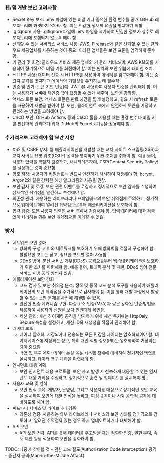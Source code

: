 ### 웹/앱 개발 보안 고려사항

- Secret Key 보호: .env 파일에 있는 비밀 키나 중요한 환경 변수를 공개 GitHub 레포지토리에 커밋하지 않아야 함. 이는 민감한 정보의 유출을 방지하기 위함.
- .gitignore 사용: .gitignore 파일에 .env 파일을 추가하여 민감한 정보가 실수로 레포지토리에 포함되지 않도록 해야 함.
- 신뢰할 수 있는 서버리스 서비스 사용: AWS, Firebase와 같은 신뢰할 수 있는 클라우드 제공업체를 사용하는 것이 중요. 이러한 업체들은 보안 표준을 엄격하게 준수함.
- 키 관리 및 회전: 클라우드 서비스 제공 업체의 키 관리 서비스(예: AWS KMS)를 사용하여 정기적으로 비밀 키를 회전해야 함. 이는 만약의 보안 위협에 대비한 조치.
- HTTPS 사용: 데이터 전송 시 HTTPS를 사용하여 데이터를 암호화해야 함. 이는 중간자 공격을 방지하고 데이터의 기밀성을 유지하는 데 필수적.
- 인증 및 인가: 토큰 기반 인증(예: JWT)을 사용하여 사용자 인증을 관리해야 함. 이는 사용자가 서버에 재인증 없이 요청할 수 있게 해주며, 보안을 강화함.
- 액세스 토큰 보안: 액세스 토큰은 만료 기간을 짧게 설정하고, 필요 시 refresh 토큰을 사용하여 재발급 받아야 함. 또한, 클라이언트 측에서 안전하게 토큰을 저장하고 관리하는 방법을 고려해야 함.
- CI/CD 보안: GitHub Actions 등의 CI/CD 툴을 사용할 때는 환경 변수나 비밀 키를 안전하게 관리하기 위해 GitHub의 Secrets 기능을 활용해야 함.

### 추가적으로 고려해야 할 보안 사항
- XSS 및 CSRF 방지: 웹 애플리케이션을 개발할 때는 교차 사이트 스크립팅(XSS)과 교차 사이트 요청 위조(CSRF) 공격을 방지하기 위한 조치를 취해야 함. 예를 들어, 사용자 입력을 적절히 검증하고, 새니타이즈하며, CSP(Content Security Policy)를 설정하는 것이 중요함.
- 암호 저장: 사용자의 비밀번호는 반드시 안전하게 해시하여 저장해야 함. bcrypt, Argon2와 같은 강력한 해싱 알고리즘의 사용을 권장.
- 보안 감사 및 로깅: 보안 관련 이벤트를 로깅하고 정기적으로 보안 감사를 수행하여 잠재적인 취약점을 발견하고 수정해야 함.
- 의존성 관리: 사용하는 라이브러리나 프레임워크의 보안 취약점에 주의하고, 정기적으로 업데이트하여 알려진 취약점으로부터 애플리케이션을 보호해야 함.
- 입력 검증: 모든 사용자 입력은 서버 측에서 검증해야 함. 입력 데이터에 대한 검증 없이 처리하는 것은 보안 취약점으로 이어질 수 있음.

### 방지

- 네트워크 보안 강화
    - 방화벽 구성: 서버와 네트워크를 보호하기 위해 방화벽을 적절히 구성해야 함. 불필요한 포트는 닫고, 필요한 포트만 열어 사용함.
    - DDoS 방어: 분산 서비스 거부(DDoS) 공격으로부터 웹 애플리케이션을 보호하기 위한 조치를 마련해야 함. 예를 들어, 트래픽 분석 및 제한, DDoS 방어 전문 서비스 이용 등의 방법이 있음.
- 애플리케이션 보안 강화
    - 코드 검사 및 보안 취약점 분석: 정적 및 동적 코드 분석 도구를 사용하여 애플리케이션의 보안 취약점을 주기적으로 검사해야 함. 이를 통해 개발 과정에서 발생할 수 있는 보안 문제를 사전에 해결할 수 있음.
    - 안전한 인증 메커니즘 구현: 다중 요소 인증(MFA)과 같은 강화된 인증 방법을 적용하여 사용자의 신원을 보다 안전하게 확인함.
    - 세션 관리: 세션 하이재킹 공격을 방지하기 위해 세션 쿠키에는 HttpOnly, Secure 속성을 설정하고, 세션 ID의 재생성을 적절히 관리해야 함.
- 데이터 보호
    - 데이터 암호화: 저장되거나 전송되는 모든 민감한 데이터는 암호화되어야 함. 데이터베이스에 저장되는 정보, 특히 개인 식별 정보(PII)는 암호화하여 저장하는 것이 중요함.
    - 백업 및 복구 계획: 데이터 손실 또는 시스템 장애에 대비하여 정기적인 백업을 실시하고, 데이터 복구 계획을 마련해야 함.
- 인시던트 대응 계획
    - 보안 인시던트 대응 프로토콜: 보안 사고 발생 시 신속하게 대응할 수 있는 인시던트 대응 계획을 수립하고, 정기적으로 훈련 및 업데이트를 실시해야 함.
- 사용자 교육 및 인식
    - 보안 인식 교육: 개발자, 운영팀, 그리고 사용자를 대상으로 정기적인 보안 교육을 실시하여 보안에 대한 인식을 높이고, 피싱 공격이나 사회 공학적 공격에 대비하도록 해야 함.
- 써드파티 서비스 및 라이브러리 검증
    - 의존성 검증: 사용하는 외부 라이브러리나 서비스의 보안 상태를 정기적으로 검토하고, 알려진 취약점이 있는 경우 즉시 업데이트하거나 대체해야 함.
- API 보안
    - API 보안 전략: API를 통해 데이터를 주고받을 때는 적절한 인증, 권한 부여, 속도 제한 등을 적용하여 보안을 강화해야 함.

TODO: 나중에 찾아볼 것
    - 권한 코드 절도(Authorization Code Interception) 공격
    - 중간자 공격(Man-in-the-Middle Attack)
